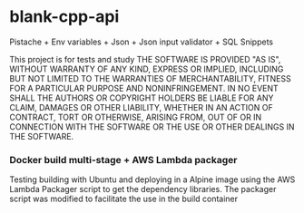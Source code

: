 # blank-cpp-api
Pistache + Env variables + Json + Json input validator + SQL Snippets

This project is for tests and study
THE SOFTWARE IS PROVIDED "AS IS", WITHOUT WARRANTY OF ANY KIND, EXPRESS OR IMPLIED, INCLUDING BUT NOT LIMITED TO THE WARRANTIES OF MERCHANTABILITY, FITNESS FOR A PARTICULAR PURPOSE AND NONINFRINGEMENT. IN NO EVENT SHALL THE AUTHORS OR COPYRIGHT HOLDERS BE LIABLE FOR ANY CLAIM, DAMAGES OR OTHER LIABILITY, WHETHER IN AN ACTION OF CONTRACT, TORT OR OTHERWISE, ARISING FROM, OUT OF OR IN CONNECTION WITH THE SOFTWARE OR THE USE OR OTHER DEALINGS IN THE SOFTWARE.



### Docker build multi-stage + AWS Lambda packager
Testing building with Ubuntu and deploying in a Alpine image using the AWS Lambda Packager script to get the dependency libraries.
The packager script was modified to facilitate the use in the build container

